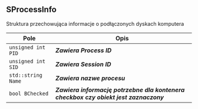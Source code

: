 ## **SProcessInfo**

Struktura przechowująca informacje o podłączonych dyskach komputera

| Pole                                     | Opis                                     |
| ---------------------------------------- | ---------------------------------------- |
| `unsigned int PID`                       | ***Zawiera Process ID***                 |
| `unsigned int SID`                       | ***Zawiera Session ID***                 |
| `std::string Name`                       | ***Zawiera nazwe procesu***              |
| `bool BChecked`                          | ***Zawiera informację potrzebne dla kontenera checkbox czy obiekt jest zaznaczony*** |

